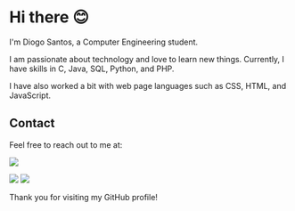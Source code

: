 # Hi there 😊

I'm Diogo Santos, a Computer Engineering student.


I am passionate about technology and love to learn new things. Currently, I have skills in C, Java, SQL, Python, and PHP.


I have also worked a bit with web page languages such as CSS, HTML, and JavaScript.

## Contact
Feel free to reach out to me at:

  <a href="https://www.linkedin.com/in/diogo-santos-089bb8269/" target="_blank"><img src="https://img.shields.io/badge/-LinkedIn-%230077B5?style=for-the-badge&logo=linkedin&logoColor=white" target="_blank"></a>

  <a href = "mailto:diogo2463@hotmail.com"><img src="https://img.shields.io/badge/-Gmail-%23333?style=for-the-badge&logo=gmail&logoColor=white" target="_blank"></a>
  <a href="https://twitter.com/DidiTugaHD" target="_blank"><img src="https://img.shields.io/badge/Twitter-blue?style=for-the-badge&logo=twitter&logoColor=white"></a>

Thank you for visiting my GitHub profile!

